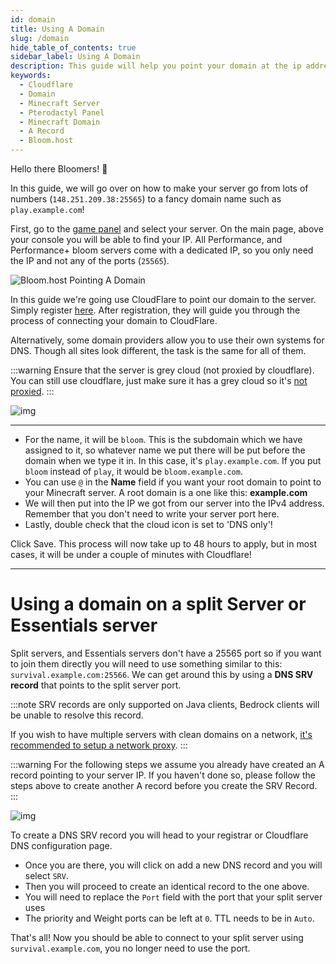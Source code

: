 ```yaml
---
id: domain
title: Using A Domain
slug: /domain
hide_table_of_contents: true
sidebar_label: Using A Domain
description: This guide will help you point your domain at the ip address of your minecraft server.
keywords:
  - Cloudflare
  - Domain
  - Minecraft Server
  - Pterodactyl Panel
  - Minecraft Domain
  - A Record
  - Bloom.host
---
```


Hello there Bloomers! 👋 

In this guide, we will go over on how to make your server go from lots of numbers (`148.251.209.38:25565`) to a fancy domain name such as `play.example.com`!

First, go to the [game panel](https://mc.bloom.host) and select your server. On the main page, above your console you will be able to find your IP. All Performance, and Performance+ bloom servers come with a dedicated IP, so you only need the IP and not any of the ports (`25565`). 

![Bloom.host Pointing A Domain](/running_a_server/domain/1.png)

In this guide we're going use CloudFlare to point our domain to the server. Simply register [here](https://dash.cloudflare.com/sign-up). After registration, they will guide you through the process of connecting your domain to CloudFlare.

Alternatively, some domain providers allow you to use their own systems for DNS. Though all sites look different, the task is the same for all of them. 

:::warning
Ensure that the server is grey cloud (not proxied by cloudflare). You can still use cloudflare, just make sure it has a grey cloud so it's <u>not proxied</u>.
:::

![img](/running_a_server/domain/2.png)

---

- For the name, it will be `bloom`. This is the subdomain which we have assigned to it, so whatever name we put there will be put before the domain when we type it in. In this case, it's `play.example.com`. If you put `bloom` instead of `play`, it would be `bloom.example.com`. 
- You can use `@` in the **Name** field if you want your root domain to point to your Minecraft server. A root domain is a one like this: **example.com**
- We will then put into the IP we got from our server into the IPv4 address. Remember that you don't need to write your server port here.
- Lastly, double check that the cloud icon is set to 'DNS only'!

Click Save. This process will now take up to 48 hours to apply, but in most cases, it will be under a couple of minutes with Cloudflare!

---
# Using a domain on a split Server or Essentials server

Split servers, and Essentials servers don't have a 25565 port so if you want to join them directly you will need to use something similar to this: `survival.example.com:25566`. We can get around this by using a **DNS SRV record** that points to the split server port.

:::note
SRV records are only supported on Java clients, Bedrock clients will be unable to resolve this record.

If you wish to have multiple servers with clean domains on a network, [it's recommended to setup a network proxy](../running_a_server/velocity.md).
:::

:::warning
For the following steps we assume you already have created an A record pointing to your server IP. If you haven't done so, please follow the steps above to create another A record before you create the SRV Record.
:::

![img](/running_a_server/domain/3.png)

To create a DNS SRV record you will head to your registrar or Cloudflare DNS configuration page. 
- Once you are there, you will click on add a new DNS record and you will select `SRV`.
- Then you will proceed to create an identical record to the one above. 
- You will need to replace the `Port` field with the port that your split server uses
- The priority and Weight ports can be left at `0`. TTL needs to be in `Auto`.

That's all! Now you should be able to connect to your split server using `survival.example.com`, you no longer need to use the port.
